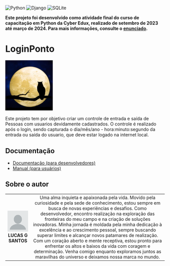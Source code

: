 <!-- Adicione Badges das tecnologias que você usou aqui -->
<!-- Você pode encontrar badges aqui: https://github.com/Ileriayo/markdown-badges?tab=readme-ov-file#markdown-badges -->
![Python](https://img.shields.io/badge/python-3670A0?style=for-the-badge&logo=python&logoColor=ffdd54)
![Django](https://img.shields.io/badge/django-%23092E20.svg?style=for-the-badge&logo=django&logoColor=white)
![SQLite](https://img.shields.io/badge/sqlite-%2307405e.svg?style=for-the-badge&logo=sqlite&logoColor=white)

**Este projeto foi desenvolvido como atividade final do curso de capacitação em Python da Cyber Edux, realizado de setembro de 2023 até março de 2024. Para mais informações, consulte o [enunciado](ENUNCIADO.md).**

# LoginPonto

<!-- Substitua a seguinte imagem por uma logo do seu projeto -->
<img src="img/logo1.png" width="150px">

<!-- Substitua o seguinte parágrafo por um resumo do seu projeto: -->
Este projeto tem por objetivo criar um controle de entrada e saída de Pessoas com usuarios devidamente cadastrados. O controle é realizado após o login, sendo capturada o dia/mês/ano - hora:minuto:segundo da entrada ou saída do usuario, que deve estar logado na internet local.

## Documentação

* [Documentação (para desenvolvedores)](DOCUMENTACAO.md)
* [Manual (para usuários)](MANUAL.md)

## Sobre o autor

<!-- Coloque seu nome, uma foto sua e uma pequena bio sobre você na seguinte tabela: -->
|  |  |
|:-------------:|:------------------------------------------------------------:|
|  <img src="img/profilepic.png" width="150px"></br> **LUCAS G SANTOS** | Uma alma inquieta e apaixonada pela vida. Movido pela curiosidade e pela sede de conhecimento, estou sempre em busca de novas experiências e desafios. Como desenvolvedor, encontro realização na exploração das fronteiras do meu campo e na criação de soluções inovadoras. Minha jornada é moldada pela minha dedicação à excelência e ao crescimento pessoal, sempre buscando superar limites e alcançar novos patamares de realização. Com um coração aberto e mente receptiva, estou pronto para enfrentar os altos e baixos da vida com coragem e determinação. Venha comigo enquanto exploramos juntos as maravilhas do universo e deixamos nossa marca no mundo. |

